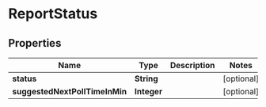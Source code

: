 

# ReportStatus


## Properties

| Name | Type | Description | Notes |
|------------ | ------------- | ------------- | -------------|
|**status** | **String** |  |  [optional] |
|**suggestedNextPollTimeInMin** | **Integer** |  |  [optional] |



